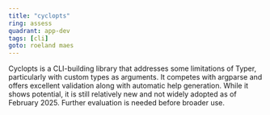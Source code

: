 ```yaml
---
title: "cyclopts"
ring: assess
quadrant: app-dev
tags: [cli]
goto: roeland maes
---
```


Cyclopts is a CLI-building library that addresses some limitations of Typer, particularly with custom types as arguments. It competes with argparse and offers excellent validation along with automatic help generation. While it shows potential, it is still relatively new and not widely adopted as of February 2025. Further evaluation is needed before broader use.
